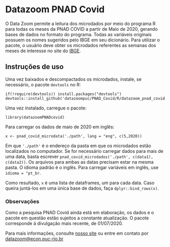 # Datazoom PNAD Covid
O Data Zoom permite a leitura dos microdados por meio do programa R para todas os meses da PNAD COVID a partir de Maio de 2020, gerando bases de dados no formato do programa. 
Todas as variáveis originais possuem os nomes sugeridos pelo IBGE em seu dicionário. Para utilizar o pacote, o usuário deve obter os microdados referentes as semanas 
dos meses de interesse no site do [IBGE](https://www.ibge.gov.br/).


## Instruções de uso
Uma vez baixados e descompactados os microdados, instale, se necessário, o pacote ```devtools``` no R:

```
if(!require(devtools)) install.packages("devtools")
devtools::install_github('datazoompuc/PNAD_Covid/R/datazoom_pnad_covid')
```
Uma vez instalado, carregue o pacote:

```
library(datazoomPNADcovid)
```
Para carregar os dados de maio de 2020 em inglês:

```
x <- pnad_covid_microdata('./path', lang = "eng", c(5,2020))
```
Em que ```'./path'``` é o endereço da pasta em que os microdados estão localizados no computador. Se for necessário carregar dados para mais de uma data, basta escrever
```pnad_covid_microdados('./path', c(data1), c(data2))```. Os arquivos para ambas as datas precisam estar na mesma pasta. O idioma padrão é o inglês. Para carregar variáveis em inglês, use ```idioma = "pt_br```.

Como resultado, ```x``` é uma lista de dataframes, um para cada data. Caso queira juntá-los em uma única base de dados, faça ```dplyr::bind_rows(x)```.

### Observações
Como a pesquisa PNAD Covid ainda está em elaboração, os dados e o pacote em questão estão sujeitos a constante atualização. O pacote corresponde à divulgação mais recente, 
de 01/07/2020.

Para mais informações, consulte [nosso site](http://www.econ.puc-rio.br/datazoom/index.html) ou entre em contato por datazoom@econ.puc-rio.br

